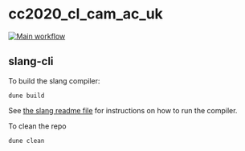 # cc2020_cl_cam_ac_uk

[![Main workflow](https://github.com/yallop/cc_cl_cam_ac_uk/actions/workflows/test.yml/badge.svg)](https://github.com/yallop/cc_cl_cam_ac_uk/actions/workflows/test.yml)

## slang-cli

To build the slang compiler:

```
dune build
```

See [the slang readme file](slang/README.txt) for instructions on how to run the compiler.

To clean the repo

```
dune clean
```

